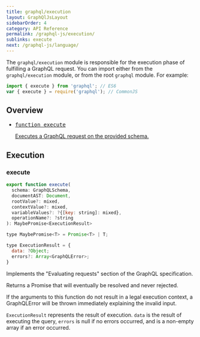 ```yaml
---
title: graphql/execution
layout: GraphQlJsLayout
sidebarOrder: 4
category: API Reference
permalink: /graphql-js/execution/
sublinks: execute
next: /graphql-js/language/
---
```


The `graphql/execution` module is responsible for the execution phase of
fulfilling a GraphQL request. You can import either from the `graphql/execution` module, or from the root `graphql` module. For example:

```js
import { execute } from 'graphql'; // ES6
var { execute } = require('graphql'); // CommonJS
```

## Overview

<ul class="apiIndex">
  <li>
    <a href="#execute">
      <pre>function execute</pre>
      Executes a GraphQL request on the provided schema.
    </a>
  </li>
</ul>

## Execution

### execute

```js
export function execute(
  schema: GraphQLSchema,
  documentAST: Document,
  rootValue?: mixed,
  contextValue?: mixed,
  variableValues?: ?{[key: string]: mixed},
  operationName?: ?string
): MaybePromise<ExecutionResult>

type MaybePromise<T> = Promise<T> | T;

type ExecutionResult = {
  data: ?Object;
  errors?: Array<GraphQLError>;
}
```

Implements the "Evaluating requests" section of the GraphQL specification.

Returns a Promise that will eventually be resolved and never rejected.

If the arguments to this function do not result in a legal execution context,
a GraphQLError will be thrown immediately explaining the invalid input.

`ExecutionResult` represents the result of execution. `data` is the result of
executing the query, `errors` is null if no errors occurred, and is a
non-empty array if an error occurred.
